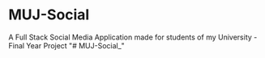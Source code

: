 # MUJ-Social
A Full Stack Social Media Application made for students of my University - Final Year Project
"# MUJ-Social_" 

